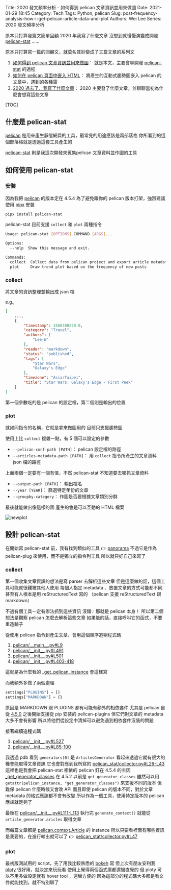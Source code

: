 Title: 2020 發文頻率分析 - 如何得到 pelican 文章資訊並用來做圖
Date: 2021-01-29 18:45
Category: Tech
Tags: Python, pelican
Slug: post-frequency-analysis-how-i-get-pelican-article-data-and-plot
Authors: Wei Lee
Series: 2020 發文頻率分析

原本只打算發篇文簡單回顧 2020 年我寫了什麼文章
沒想到就慢慢演變成開發 [pelican-stat](https://github.com/Lee-W/pelican-stat) ......

<!--more-->

原本只打算寫一篇的回顧文，就莫名其妙變成了三篇文章的系列文

1. [如何得到 pelican 文章資訊並用來做圖]({filename}/posts/tech/2021/3-post-frequency-analysis-how-i-get-pelican-article-data-and-plot.md)： 就是本文，主要會聊開發 [pelican-stat](https://github.com/Lee-W/pelican-stat) 的過程
2. [如何在 pelican 頁面中嵌入 HTML]({filename}/posts/tech/2021/4-post-frequency-analysis-how-to-embed-html-in-pelican.md)： 將產生的互動式趨勢圖嵌入 pelican 的文章中，遇到的各種雷
3. [2020 過去了，我寫了什麼文章]({filename}/posts/gossiping/2021/1-post-frequency-analysis.rst)： 2020 主要發了什麼文章，並聊聊當初為什麼會想寫這些文章

[TOC]

## 什麼是 pelican-stat
[pelican](https://github.com/getpelican/pelican) 是用來產生靜態網頁的工具，最常見的用途應該是寫部落格
你所看到的這個部落格就是透過這套工具產生的

[pelican-stat](https://github.com/Lee-W/pelican-stat) 則是我這次開發來蒐集pelican 文章資料並作圖的工具

## 如何使用 pelican-stat

### 安裝
因為我把 [pelican](https://github.com/getpelican/pelican/tree/4.5.4) 的版本定在 4.5.4
為了避免跟你的 pelican 版本打架，強烈建議使用 [pipx](https://github.com/pipxproject/pipx) 安裝

```sh
pipx install pelican-stat
```

pelican-stat 目前支援 `collect` 和 `plot` 兩種指令

```sh
Usage: pelican-stat [OPTIONS] COMMAND [ARGS]...

Options:
  --help  Show this message and exit.

Commands:
  collect  Collect data from pelican project and export article metadata
  plot     Draw trend plot based on the frequency of new posts
```

### collect
將文章的資訊整理並輸出成 json 檔

e.g.,

```json
[
    ...,
    {
        "timestamp": 1560308220.0,
        "category": "Travel",
        "authors": [
            "Lee-W"
        ],
        "reader": "markdown",
        "status": "published",
        "tags": [
            "Star Wars",
            "Galaxy's Edge"
        ],
        "timezone": "Asia/Taipei",
        "title": "Star Wars: Galaxy's Edge - First Peek"
    }
]
```

第一個參數吃的是 pelican 的設定檔，第二個則是輸出的位置

### plot
就如同指令的名稱，它就是拿來做圖用的
目前只支援趨勢圖

使用上比 `collect` 複雜一點，有 5 個可以設定的參數

* `--pelican-conf-path [PATH]`： pelican 設定檔的路徑
* `--articles-metadata-path [PATH]`： 用 `collect` 指令所產生的文章資料 json 檔的路徑

上面兩個一定要有一個有值，不然 pelican-stat 不知道要去哪抓文章資料

* `--output-path [PATH]`： 輸出檔名
* `--year [YEAR]`： 篩選特定年份的文章
* `--groupby-category`： 作圖是否要根據文章類別分群

最後就能做出像這樣的圖
產生的會是可以互動的 HTML 檔案

![newplot](/images/posts-image/2021-2020-post-frequency/newplot.png)

## 設計 pelican-stat
在開始寫 pelican-stat 前，我有找到類似的工具 👉 [panorama](https://github.com/romainx/panorama)
不過它是作為 pelican-plug 來使用，而不是獨立的指令列工具
所以就只好自己來寫了

### collect
第一個收集文章資訊的想法是寫 parser 去解析這些文章
但是這麼做的話，這個工具可能就很難被其他人使用
每個人指定 metadata 、放置文章的方式可能都不同
甚至有人根本是用 reStructuredText 寫的
（pelican 支援 reStructuredText 跟 markdown）

不過有個工具一定有辦法抓到這些資訊
沒錯💡
那就是 pelican 本身！
所以第二個想法是觀察 pelican 怎麼去解析這些文章
如果能的話，直接呼叫它的函式，不要重造輪子

從使用 pelican 指令到產生文章，會用這個順序追朔程式碼

1. [pelican/\_\_main\_\_.py#L9](https://github.com/getpelican/pelican/blob/4.5.4/pelican/__main__.py#L9)
2. [pelican/\_\_init\_\_.py#L491](https://github.com/getpelican/pelican/blob/4.5.4/pelican/__init__.py#L491)
3. [pelican/\_\_init\_\_.py#L501](https://github.com/getpelican/pelican/blob/4.5.4/pelican/__init__.py#L501)
4. [pelican/\_\_init\_\_.py#L403-418](https://github.com/getpelican/pelican/blob/master/pelican/__init__.py#L403-418)

這就是為什麼我的 [\_get\_pelican\_instance](https://github.com/Lee-W/pelican-stat/blob/0.3.0/pelican_stat/collector.py#L15) 會這樣寫

而我額外多做了兩個處理

```python
settings["PLUGINS"] = []
settings["MARKDOWN"] = {}
```

原因是 MARKDOWN 跟 PLUGINS 都有可能有額外的相依套件
尤其是 pelican 自從 [4.5.0](https://docs.getpelican.com/en/4.5.0/plugins.html#how-to-use-plugins) 之後開始支援從 pip 安裝的 pelican-plugins
但它們對文章的 metadata 大多不會有影響
所以將他們從設定中清掉可以避免遇到相依套件沒裝的問題

接著繼續追程式碼

1. [pelican/\_\_init\_\_.py#L527](https://github.com/getpelican/pelican/blob/4.5.4/pelican/__init__.py#L527)
2. [pelican/\_\_init\_\_.py#L85-100](https://github.com/getpelican/pelican/blob/4.5.4/pelican/__init__.py#L85-L100)

我透過 pdb 看到 `generators[0]` 是 `ArticlesGenerator`
看起來透過它就有很大的機會能取得文章資訊
它也會對應到我所寫的 [pelican_stat/collector.py#L29-L43](https://github.com/Lee-W/pelican-stat/blob/0.3.0/pelican_stat/collector.py#L29-L43)
這裡也是我會把 pelican-stat 相依的 pelican 釘在 4.5.4 的主因
[\_get\_generator\_classes](https://github.com/getpelican/pelican/blob/4.5.4/pelican/__init__.py#L169) 在 4.5.2 以前是 `get_generator_classes`
雖然可以用 `getattr(pelican_instance, "get_generator_classes")` 來支援不同的版本
但難保 pelican 什麼時候又會改 API
而且即使 pelican 的版本不同，對於文章 metadata 的格式應該都不會有改變
所以作為一個工具，使用特定版本的 pelican 應該就足夠了

最後在 [pelican/\_\_init\_\_.py#L111-L113](https://github.com/getpelican/pelican/blob/4.5.4/pelican/__init__.py#L111-L113) 執行完 `generate_context()` 就能從 `article_generator.aricles` 取得文章

而每篇文章都是 [pelican.context.Article](https://github.com/getpelican/pelican/blob/4.5.4/pelican/contents.py#L514) 的 instance
所以只要看裡面有哪些資訊是我要的，在進行輸出就可以了 👉 [pelican_stat/collector.py#L47](https://github.com/Lee-W/pelican-stat/blob/0.3.0/pelican_stat/collector.py#L47)

### plot
最初版測試用的 script，先了用我比較熟悉的 [bokeh](https://docs.bokeh.org/en/latest/index.html) 寫
但上次有朋友安利我 [ploty](https://plotly.com/python/) 很好用，就決定來玩玩看
使用上覺得兩個函式庫都還蠻直覺的
但 ploty 可以不用多做設定就有 hover tool ，還蠻方便的
因為這部分的程式碼大多都是看文件就能找到，就不特別聊了
